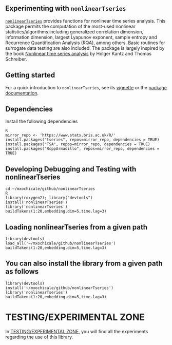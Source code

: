 ## Experimenting with `nonlinearTseries`

[`nonlinearTseries`](https://github.com/constantino-garcia/nonlinearTseries)
provides functions for nonlinear time series analysis. This package permits the
computation of the most-used nonlinear statistics/algorithms including
generalized correlation dimension, information dimension, largest Lyapunov
exponent, sample entropy and Recurrence Quantification Analysis (RQA),
among others. Basic routines for surrogate data testing are also included.
The package is largely inspired by the book [Nonlinear time series analysis](https://www.amazon.com/Nonlinear-Time-Analysis-Holger-Kantz/dp/0521529026)
by Holger Kantz and Thomas Schreiber.


## Getting started
For a quick introduction to `nonlinearTseries`, see its
[vignette](https://cran.r-project.org/web/packages/nonlinearTseries/vignettes/nonlinearTseries_quickstart.html) 
or the [package documentation](https://cran.r-project.org/web/packages/nonlinearTseries/nonlinearTseries.pdf).

## Dependencies

Install the following dependencies

```
R
mirror_repo <- 'https://www.stats.bris.ac.uk/R/'
install.packages("tseries", repos=mirror_repo, dependencies = TRUE)
install.packages("TSA", repos=mirror_repo, dependencies = TRUE)
install.packages("RcppArmadillo", repos=mirror_repo, dependencies = TRUE)

```


## Developing Debugging and Testing with nonlinearTseries

```
cd ~/mxochicale/github/nonlinearTseries
R
library(roxygen2); library("devtools")
install('nonlinearTseries')
library('nonlinearTseries')
buildTakens(1:20,embedding.dim=5,time.lag=3)
```


## Loading nonlinearTseries from a given path

```
library(devtools)
load_all('~/mxochicale/github/nonlinearTseries')
buildTakens(1:20,embedding.dim=5,time.lag=3)
```

## You can also install the library from a given path as follows
```
library(devtools)
install('~/mxochicale/github/nonlinearTseries')
library('nonlinearTseries')
buildTakens(1:20,embedding.dim=5,time.lag=3)
```

# TESTING/EXPERIMENTAL ZONE
In [TESTING/EXPERIMENTAL ZONE](https://github.com/mxochicale/nonlinearTseries/tree/master/tests/_testings),
you will find all the experiments regarding the use of this library.


